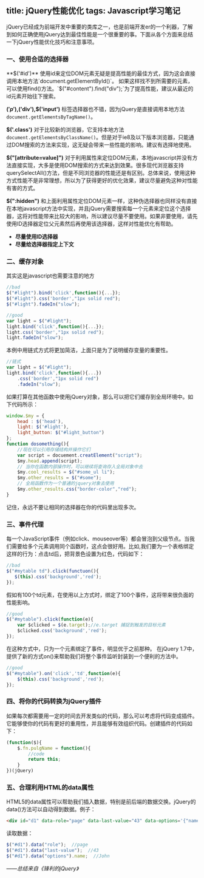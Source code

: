 title: jQuery性能优化
tags: Javascript学习笔记
---
jQuery已经成为前端开发中重要的类库之一，也是前端开发er的一个利器，了解到如何正确使用jQuery达到最佳性能是一个很重要的事。下面从各个方面来总结一下jQuery性能优化技巧和注意事项。
<!-- more -->
### 一、使用合适的选择器
**$('#id')**
使用id来定位DOM元素无疑是提高性能的最佳方式，因为这会直接调用本地方法`document.getElementById()`。
如果这样找不到所需要的元素，可以使用find()方法。`$("#content").find("div");`为了提高性能，建议从最近的id元素开始往下搜索。

**$('p'),$('div'),$('input')**
标签选择器也不错，因为jQuery是直接调用本地方法`document.getElementsByTagName()`。

**$('.class')**
对于比较新的浏览器，它支持本地方法`document.getElementsByClassName()`。但是对于ie8及以下版本浏览器，只能通过DOM搜索的方法来实现，这无疑会带来一些性能的影响。建议有选择地使用。

**$("[attribute=value]")**
对于利用属性来定位DOM元素，本地javascript并没有方法直接实现，大多是使用DOM搜索的方式来达到效果。很多现代浏览器支持querySelectAll()方法，但是不同浏览器的性能还是有区别。总体来说，使用这种方式性能不是非常理想，所以为了获得更好的优化效果，建议尽量避免这种对性能有害的方式。

**$(":hidden")**
和上面利用属性定位DOM元素一样，这种伪选择器也同样没有直接在本地javascript方法中实现，并且jQuery需要搜索每一个元素来定位这个选择器，这将对性能带来比较大的影响，所以建议尽量不要使用。如果非要使用，请先使用ID选择器定位父元素然后再使用该选择器，这样对性能优化有帮助。

- **尽量使用ID选择器**
- **尽量给选择器指定上下文**

### 二、缓存对象
其实这是javascript也需要注意的地方
```javascript
//bad
$("#light").bind('click',function(){...});
$("#light").css('border',"1px solid red");
$("#light").fadeIn("slow");

//good
var light = $("#light");
light.bind('click',function(){...});
light.css('border',"1px solid red");
light.fadeIn("slow");
```
本例中用链式方式将更加简洁，上面只是为了说明缓存变量的重要性。
```javascript
//链式
var light = $("#light");
light.bind('click',function(){...})
    .css('border',"1px solid red")
    .fadeIn("slow");
```
如果打算在其他函数中使用jQuery对象，那么可以把它们缓存到全局环境中。如下代码所示：
```javascript
window.$my = {
    head : $('head'),
    light: $('#light'),
    light_button: $("#light_button")
};
function dosomething(){
    //现在可以引用存储结构并操作它们
    var script = docuement.creatElement("script");
    $my.head.append(script);
    // 当你在函数内部操作时，可以继续将查询存入全局对象中去
    $my.cool_results = $("#some_ul li");
    $my.other_results = $("#some");
    // 全局函数作为一个普通的jquery对象去使用
    $my.other_results.css("border-color","red");
}
```
记住，永远不要让相同的选择器在你的代码里出现多次。

### 三、事件代理
每一个JavaScript事件（例如click、mouseover等）都会冒泡到父级节点。当我们需要给多个元素调用同个函数时，这点会很好用。比如,我们要为一个表格绑定这样的行为：点击td后，把背景色设置为红色，代码如下：
```javascript
//bad
$("#mytable td").click(functuon(){
   $(this).css('background','red');
});
```
假如有100个td元素，在使用以上方式时，绑定了100个事件，这将带来很负面的性能影响。
```javascript
//good
$("#mytable").click(function(e){
    var $clicked = $(e.target);//e.target 捕捉到触发的目标元素
    $clicked.css('background','red');
});
```
在这种方式中，只为一个元素绑定了事件，明显优于之前那种。
在jQuery 1.7中，提供了新的方式on()来帮助我们将整个事件监听封装到一个便利的方法中。
```javascript
//good
$("#mytable").on('click','td',function(e){
    $(this).css('background','red');
});
```

### 四、将你的代码转换为jQuery插件
如果每次都需要用一定的时间去开发类似的代码，那么可以考虑将代码变成插件。它能够使你的代码有更好的重用性，并且能够有效组织代码。创建插件的代码如下：
```javascript
(function($){
    $.fn.pulgName = function(){
        //code
        return this;
    }
})(jQuery)
```
### 五、合理利用HTML的data属性
HTML5的data属性可以帮助我们插入数据，特别是前后端的数据交换。jQuery的data()方法可以自动得到数据。例子：
```html
<div id="d1" data-role="page" data-last-value="43" data-options='{"name":"John"}'></div>
```
读取数据：
```javascript
$("#d1").data("role");  //page
$("#d1").data("last-value");  //43
$("#d1").data("options").name;  //John
```

*——总结来自《锋利的jQuery》*
